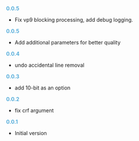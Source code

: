 **<span style="color:#56adda">0.0.5</span>**
- Fix vp9 blocking processing, add debug logging.

**<span style="color:#56adda">0.0.5</span>**
- Add additional parameters for better quality

**<span style="color:#56adda">0.0.4</span>**
- undo accidental line removal

**<span style="color:#56adda">0.0.3</span>**
- add 10-bit as an option

**<span style="color:#56adda">0.0.2</span>**
- fix crf argument

**<span style="color:#56adda">0.0.1</span>**
- Initial version
